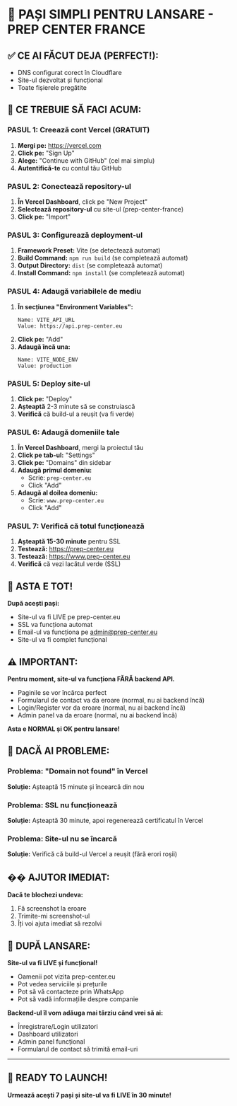 # 🚀 PAȘI SIMPLI PENTRU LANSARE - PREP CENTER FRANCE

## ✅ CE AI FĂCUT DEJA (PERFECT!):
- DNS configurat corect în Cloudflare
- Site-ul dezvoltat și funcțional
- Toate fișierele pregătite

## 🔧 CE TREBUIE SĂ FACI ACUM:

### PASUL 1: Creează cont Vercel (GRATUIT)
1. **Mergi pe:** https://vercel.com
2. **Click pe:** "Sign Up"
3. **Alege:** "Continue with GitHub" (cel mai simplu)
4. **Autentifică-te** cu contul tău GitHub

### PASUL 2: Conectează repository-ul
1. **În Vercel Dashboard**, click pe "New Project"
2. **Selectează repository-ul** cu site-ul (prep-center-france)
3. **Click pe:** "Import"

### PASUL 3: Configurează deployment-ul
1. **Framework Preset:** Vite (se detectează automat)
2. **Build Command:** `npm run build` (se completează automat)
3. **Output Directory:** `dist` (se completează automat)
4. **Install Command:** `npm install` (se completează automat)

### PASUL 4: Adaugă variabilele de mediu
1. **În secțiunea "Environment Variables":**
   ```
   Name: VITE_API_URL
   Value: https://api.prep-center.eu
   ```
2. **Click pe:** "Add"
3. **Adaugă încă una:**
   ```
   Name: VITE_NODE_ENV
   Value: production
   ```

### PASUL 5: Deploy site-ul
1. **Click pe:** "Deploy"
2. **Așteaptă** 2-3 minute să se construiască
3. **Verifică** că build-ul a reușit (va fi verde)

### PASUL 6: Adaugă domeniile tale
1. **În Vercel Dashboard**, mergi la proiectul tău
2. **Click pe tab-ul:** "Settings"
3. **Click pe:** "Domains" din sidebar
4. **Adaugă primul domeniu:**
   - Scrie: `prep-center.eu`
   - Click "Add"
5. **Adaugă al doilea domeniu:**
   - Scrie: `www.prep-center.eu`
   - Click "Add"

### PASUL 7: Verifică că totul funcționează
1. **Așteaptă 15-30 minute** pentru SSL
2. **Testează:** https://prep-center.eu
3. **Testează:** https://www.prep-center.eu
4. **Verifică** că vezi lacătul verde (SSL)

## 🎯 ASTA E TOT!

**După acești pași:**
- Site-ul va fi LIVE pe prep-center.eu
- SSL va funcționa automat
- Email-ul va funcționa pe admin@prep-center.eu
- Site-ul va fi complet funcțional

## ⚠️ IMPORTANT:

**Pentru moment, site-ul va funcționa FĂRĂ backend API.**
- Paginile se vor încărca perfect
- Formularul de contact va da eroare (normal, nu ai backend încă)
- Login/Register vor da eroare (normal, nu ai backend încă)
- Admin panel va da eroare (normal, nu ai backend încă)

**Asta e NORMAL și OK pentru lansare!**

## 🚨 DACĂ AI PROBLEME:

### Problema: "Domain not found" în Vercel
**Soluție:** Așteaptă 15 minute și încearcă din nou

### Problema: SSL nu funcționează
**Soluție:** Așteaptă 30 minute, apoi regenerează certificatul în Vercel

### Problema: Site-ul nu se încarcă
**Soluție:** Verifică că build-ul Vercel a reușit (fără erori roșii)

## �� AJUTOR IMEDIAT:

**Dacă te blochezi undeva:**
1. Fă screenshot la eroare
2. Trimite-mi screenshot-ul
3. Îți voi ajuta imediat să rezolvi

## 🎉 DUPĂ LANSARE:

**Site-ul va fi LIVE și funcțional!**
- Oamenii pot vizita prep-center.eu
- Pot vedea serviciile și prețurile
- Pot să vă contacteze prin WhatsApp
- Pot să vadă informațiile despre companie

**Backend-ul îl vom adăuga mai târziu când vrei să ai:**
- Înregistrare/Login utilizatori
- Dashboard utilizatori
- Admin panel funcțional
- Formularul de contact să trimită email-uri

---

## 🚀 READY TO LAUNCH!

**Urmează acești 7 pași și site-ul va fi LIVE în 30 minute!**
